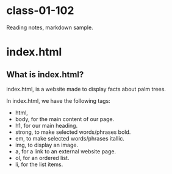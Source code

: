 # class-01-102
Reading notes, markdown sample.

# index.html

## What is index.html?

index.html, is a website made to display facts about palm trees. 

In index.html, we have the following tags:

- html,  
- body, for the main content of our page.
- h1, for our main heading.
- strong, to make selected words/phrases bold.
- em, to make selected words/phrases itallic.
- img, to display an image.
- a, for a link to an external website page.
- ol, for an ordered list. 
- li, for the list items.
